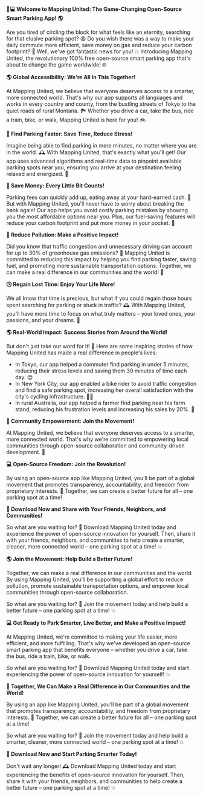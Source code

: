 **🚗️💻 Welcome to Mapping United: The Game-Changing Open-Source Smart Parking App! 🌎**

Are you tired of circling the block for what feels like an eternity, searching for that elusive parking spot? 😩 Do you wish there was a way to make your daily commute more efficient, save money on gas and reduce your carbon footprint? 🚀 Well, we've got fantastic news for you! 💥 Introducing Mapping United, the revolutionary 100% free open-source smart parking app that's about to change the game worldwide! 🌐

**🌎 Global Accessibility: We're All In This Together!**

At Mapping United, we believe that everyone deserves access to a smarter, more connected world. That's why our app supports all languages and works in every country and county, from the bustling streets of Tokyo to the quiet roads of rural Montana. 🏞️ Whether you drive a car, take the bus, ride a train, bike, or walk, Mapping United is here for you! 🚲

**📍 Find Parking Faster: Save Time, Reduce Stress!**

Imagine being able to find parking in mere minutes, no matter where you are in the world. 🕰️ With Mapping United, that's exactly what you'll get! Our app uses advanced algorithms and real-time data to pinpoint available parking spots near you, ensuring you arrive at your destination feeling relaxed and energized. 💪

**💸 Save Money: Every Little Bit Counts!**

Parking fees can quickly add up, eating away at your hard-earned cash. 🤑 But with Mapping United, you'll never have to worry about breaking the bank again! Our app helps you avoid costly parking mistakes by showing you the most affordable options near you. Plus, our fuel-saving features will reduce your carbon footprint and put more money in your pocket. 💸

**🌟 Reduce Pollution: Make a Positive Impact!**

Did you know that traffic congestion and unnecessary driving can account for up to 30% of greenhouse gas emissions? 🚨 Mapping United is committed to reducing this impact by helping you find parking faster, saving fuel, and promoting more sustainable transportation options. Together, we can make a real difference in our communities and the world! 🌟

**🕒 Regain Lost Time: Enjoy Your Life More!**

We all know that time is precious, but what if you could regain those hours spent searching for parking or stuck in traffic? 🕰️ With Mapping United, you'll have more time to focus on what truly matters – your loved ones, your passions, and your dreams. 💫

**🌎 Real-World Impact: Success Stories from Around the World!**

But don't just take our word for it! 🤔 Here are some inspiring stories of how Mapping United has made a real difference in people's lives:

* In Tokyo, our app helped a commuter find parking in under 5 minutes, reducing their stress levels and saving them 30 minutes of time each day. 😊
* In New York City, our app enabled a bike rider to avoid traffic congestion and find a safe parking spot, increasing her overall satisfaction with the city's cycling infrastructure. 🚴‍♀️
* In rural Australia, our app helped a farmer find parking near his farm stand, reducing his frustration levels and increasing his sales by 20%. 🌾

**🤝 Community Empowerment: Join the Movement!**

At Mapping United, we believe that everyone deserves access to a smarter, more connected world. That's why we're committed to empowering local communities through open-source collaboration and community-driven development. 💪

**💻 Open-Source Freedom: Join the Revolution!**

By using an open-source app like Mapping United, you'll be part of a global movement that promotes transparency, accountability, and freedom from proprietary interests. 🌟 Together, we can create a better future for all – one parking spot at a time!

**📲 Download Now and Share with Your Friends, Neighbors, and Communities!**

So what are you waiting for? 🤔 Download Mapping United today and experience the power of open-source innovation for yourself. Then, share it with your friends, neighbors, and communities to help create a smarter, cleaner, more connected world – one parking spot at a time! 💥

**🌎 Join the Movement: Help Build a Better Future!**

Together, we can make a real difference in our communities and the world. By using Mapping United, you'll be supporting a global effort to reduce pollution, promote sustainable transportation options, and empower local communities through open-source collaboration.

So what are you waiting for? 🤔 Join the movement today and help build a better future – one parking spot at a time! 💥

**💻 Get Ready to Park Smarter, Live Better, and Make a Positive Impact!**

At Mapping United, we're committed to making your life easier, more efficient, and more fulfilling. That's why we've developed an open-source smart parking app that benefits everyone – whether you drive a car, take the bus, ride a train, bike, or walk.

So what are you waiting for? 🤔 Download Mapping United today and start experiencing the power of open-source innovation for yourself! 💥

**🌟 Together, We Can Make a Real Difference in Our Communities and the World!**

By using an app like Mapping United, you'll be part of a global movement that promotes transparency, accountability, and freedom from proprietary interests. 🌟 Together, we can create a better future for all – one parking spot at a time!

So what are you waiting for? 🤔 Join the movement today and help build a smarter, cleaner, more connected world – one parking spot at a time! 💥

**📲 Download Now and Start Parking Smarter Today!**

Don't wait any longer! 🕰️ Download Mapping United today and start experiencing the benefits of open-source innovation for yourself. Then, share it with your friends, neighbors, and communities to help create a better future – one parking spot at a time! 💥